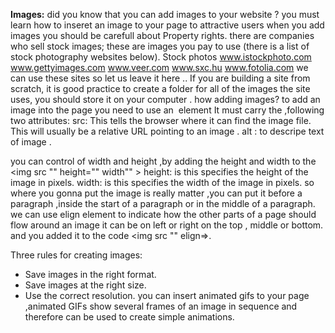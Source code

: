 **Images:**
did you know that you can add images to your website ? 
you must learn how to inseret an image to your page to attractive users when you add images you should be carefull about Property rights. there are companies who sell stock images; these are images you pay to use (there is a list of stock photography websites below).
Stock photos
www.istockphoto.com
www.gettyimages.com
www.veer.com
www.sxc.hu
www.fotolia.com 
we can use these sites so let us leave it here ..
If you are building a site from scratch, it is good practice to create a folder for all of the images the site uses, you should store it on your computer .
how adding images?
 to add an image into the page you need to use an <img> element It must carry the ,following two attributes:
src:
This tells the browser where it can find the image file. This will usually be a relative URL pointing to an image .
alt : to descripe text of image .

you can control of width and height ,by adding the height and width to the <img src "" height="" width"" > 
height: is this specifies the height of the image in pixels.
width: is this specifies the width of the image in pixels.
so where you gonna put the image is really matter ,you can put it before a paragraph ,inside the start of a paragraph or in the middle of a paragraph.
we can use elign element to  indicate how the other parts of a page should flow around an image it can be on left or right on the top , middle or bottom. and you added it to the code <img src "" elign=>.

Three rules for creating images:
- Save images in the right format.
- Save images at the right size.
- Use the correct resolution.
you can insert animated gifs to your page ,animated GIFs show several frames of an image in sequence and therefore can be used to create simple animations.


